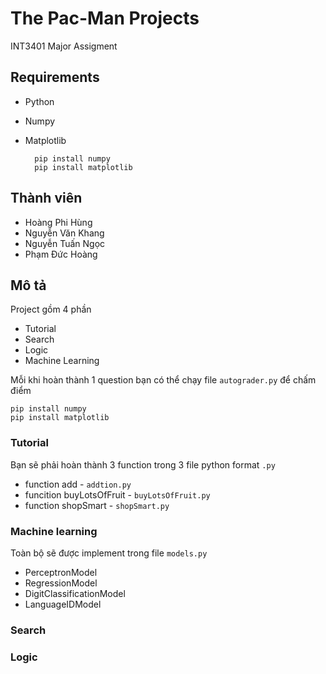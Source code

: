 # The Pac-Man Projects
INT3401 Major Assigment

## Requirements
* Python
* Numpy
* Matplotlib

        pip install numpy 
        pip install matplotlib

## Thành viên
* Hoàng Phi Hùng
* Nguyễn Văn Khang
* Nguyễn Tuấn Ngọc
* Phạm Đức Hoàng

## Mô tả 
Project gồm 4 phần 
* Tutorial
* Search
* Logic
* Machine Learning 

Mỗi khi hoàn thành 1 question bạn có thể chạy file ``autograder.py`` để chấm điểm
    
    pip install numpy
    pip install matplotlib
    

### Tutorial
Bạn sẽ phải hoàn thành 3 function trong 3 file python format `.py` 
* function add - ``addtion.py``
* funcition buyLotsOfFruit - ``buyLotsOfFruit.py``
* function shopSmart - ``shopSmart.py``

### Machine learning
Toàn bộ sẽ được implement trong file ```models.py```

* PerceptronModel
* RegressionModel
* DigitClassificationModel
* LanguageIDModel

### Search


### Logic
